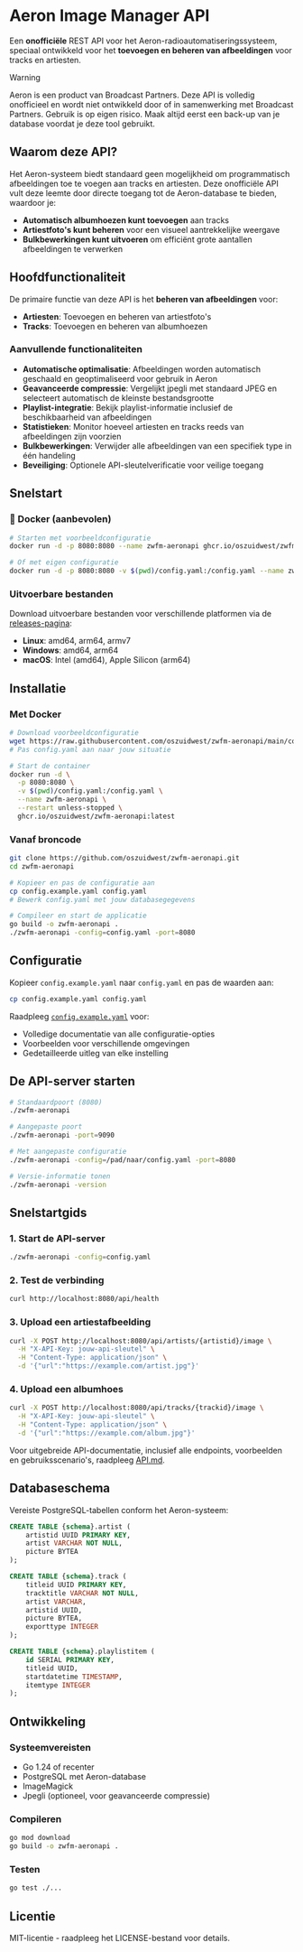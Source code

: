 # Aeron Image Manager API

Een **onofficiële** REST API voor het Aeron-radioautomatiseringssysteem, speciaal ontwikkeld voor het **toevoegen en beheren van afbeeldingen** voor tracks en artiesten.

> [!WARNING]
> Aeron is een product van Broadcast Partners. Deze API is volledig onofficieel en wordt niet ontwikkeld door of in samenwerking met Broadcast Partners. Gebruik is op eigen risico. Maak altijd eerst een back-up van je database voordat je deze tool gebruikt.

## Waarom deze API?

Het Aeron-systeem biedt standaard geen mogelijkheid om programmatisch afbeeldingen toe te voegen aan tracks en artiesten. Deze onofficiële API vult deze leemte door directe toegang tot de Aeron-database te bieden, waardoor je:
- **Automatisch albumhoezen kunt toevoegen** aan tracks
- **Artiestfoto's kunt beheren** voor een visueel aantrekkelijke weergave
- **Bulkbewerkingen kunt uitvoeren** om efficiënt grote aantallen afbeeldingen te verwerken

## Hoofdfunctionaliteit

De primaire functie van deze API is het **beheren van afbeeldingen** voor:
- **Artiesten**: Toevoegen en beheren van artiestfoto's
- **Tracks**: Toevoegen en beheren van albumhoezen

### Aanvullende functionaliteiten

- **Automatische optimalisatie**: Afbeeldingen worden automatisch geschaald en geoptimaliseerd voor gebruik in Aeron
- **Geavanceerde compressie**: Vergelijkt jpegli met standaard JPEG en selecteert automatisch de kleinste bestandsgrootte
- **Playlist-integratie**: Bekijk playlist-informatie inclusief de beschikbaarheid van afbeeldingen
- **Statistieken**: Monitor hoeveel artiesten en tracks reeds van afbeeldingen zijn voorzien
- **Bulkbewerkingen**: Verwijder alle afbeeldingen van een specifiek type in één handeling
- **Beveiliging**: Optionele API-sleutelverificatie voor veilige toegang

## Snelstart

### 🐳 Docker (aanbevolen)
```bash
# Starten met voorbeeldconfiguratie
docker run -d -p 8080:8080 --name zwfm-aeronapi ghcr.io/oszuidwest/zwfm-aeronapi:latest

# Of met eigen configuratie
docker run -d -p 8080:8080 -v $(pwd)/config.yaml:/config.yaml --name zwfm-aeronapi ghcr.io/oszuidwest/zwfm-aeronapi:latest
```

### Uitvoerbare bestanden
Download uitvoerbare bestanden voor verschillende platformen via de [releases-pagina](https://github.com/oszuidwest/zwfm-aeronapi/releases):
- **Linux**: amd64, arm64, armv7
- **Windows**: amd64, arm64
- **macOS**: Intel (amd64), Apple Silicon (arm64)

## Installatie

### Met Docker

```bash
# Download voorbeeldconfiguratie
wget https://raw.githubusercontent.com/oszuidwest/zwfm-aeronapi/main/config.example.yaml -O config.yaml
# Pas config.yaml aan naar jouw situatie

# Start de container
docker run -d \
  -p 8080:8080 \
  -v $(pwd)/config.yaml:/config.yaml \
  --name zwfm-aeronapi \
  --restart unless-stopped \
  ghcr.io/oszuidwest/zwfm-aeronapi:latest
```

### Vanaf broncode

```bash
git clone https://github.com/oszuidwest/zwfm-aeronapi.git
cd zwfm-aeronapi

# Kopieer en pas de configuratie aan
cp config.example.yaml config.yaml
# Bewerk config.yaml met jouw databasegegevens

# Compileer en start de applicatie
go build -o zwfm-aeronapi .
./zwfm-aeronapi -config=config.yaml -port=8080
```


## Configuratie

Kopieer `config.example.yaml` naar `config.yaml` en pas de waarden aan:

```bash
cp config.example.yaml config.yaml
```

Raadpleeg [`config.example.yaml`](config.example.yaml) voor:
- Volledige documentatie van alle configuratie-opties
- Voorbeelden voor verschillende omgevingen
- Gedetailleerde uitleg van elke instelling

## De API-server starten

```bash
# Standaardpoort (8080)
./zwfm-aeronapi

# Aangepaste poort
./zwfm-aeronapi -port=9090

# Met aangepaste configuratie
./zwfm-aeronapi -config=/pad/naar/config.yaml -port=8080

# Versie-informatie tonen
./zwfm-aeronapi -version
```

## Snelstartgids

### 1. Start de API-server
```bash
./zwfm-aeronapi -config=config.yaml
```

### 2. Test de verbinding
```bash
curl http://localhost:8080/api/health
```

### 3. Upload een artiestafbeelding
```bash
curl -X POST http://localhost:8080/api/artists/{artistid}/image \
  -H "X-API-Key: jouw-api-sleutel" \
  -H "Content-Type: application/json" \
  -d '{"url":"https://example.com/artist.jpg"}'
```

### 4. Upload een albumhoes
```bash
curl -X POST http://localhost:8080/api/tracks/{trackid}/image \
  -H "X-API-Key: jouw-api-sleutel" \
  -H "Content-Type: application/json" \
  -d '{"url":"https://example.com/album.jpg"}'
```

Voor uitgebreide API-documentatie, inclusief alle endpoints, voorbeelden en gebruiksscenario's, raadpleeg [API.md](API.md).

## Databaseschema

Vereiste PostgreSQL-tabellen conform het Aeron-systeem:

```sql
CREATE TABLE {schema}.artist (
    artistid UUID PRIMARY KEY,
    artist VARCHAR NOT NULL,
    picture BYTEA
);

CREATE TABLE {schema}.track (
    titleid UUID PRIMARY KEY,
    tracktitle VARCHAR NOT NULL,
    artist VARCHAR,
    artistid UUID,
    picture BYTEA,
    exporttype INTEGER
);

CREATE TABLE {schema}.playlistitem (
    id SERIAL PRIMARY KEY,
    titleid UUID,
    startdatetime TIMESTAMP,
    itemtype INTEGER
);
```

## Ontwikkeling

### Systeemvereisten
- Go 1.24 of recenter
- PostgreSQL met Aeron-database
- ImageMagick
- Jpegli (optioneel, voor geavanceerde compressie)

### Compileren
```bash
go mod download
go build -o zwfm-aeronapi .
```

### Testen
```bash
go test ./...
```

## Licentie

MIT-licentie - raadpleeg het LICENSE-bestand voor details.
